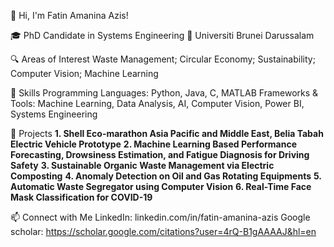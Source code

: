 👋 Hi, I'm Fatin Amanina Azis!

  🎓 PhD Candidate in Systems Engineering
  📍 Universiti Brunei Darussalam
  
  🔍 Areas of Interest
    Waste Management; Circular Economy; Sustainability; Computer Vision; Machine Learning
  
  🔧 Skills
    Programming Languages: Python, Java, C, MATLAB
    Frameworks & Tools: Machine Learning, Data Analysis, AI, Computer Vision, Power BI, Systems Engineering
  
  📂 Projects
    **1. Shell Eco-marathon Asia Pacific and Middle East, Belia Tabah Electric Vehicle Prototype**
    **2. Machine Learning Based Performance Forecasting, Drowsiness Estimation, and Fatigue Diagnosis for Driving Safety**
    **3. Sustainable Organic Waste Management via Electric Composting**
    **4. Anomaly Detection on Oil and Gas Rotating Equipments**
    **5. Automatic Waste Segregator using Computer Vision**
    **6. Real-Time Face Mask Classification for COVID-19**
  
  📫 Connect with Me
    LinkedIn: linkedin.com/in/fatin-amanina-azis
    Google scholar: https://scholar.google.com/citations?user=4rQ-B1gAAAAJ&hl=en
